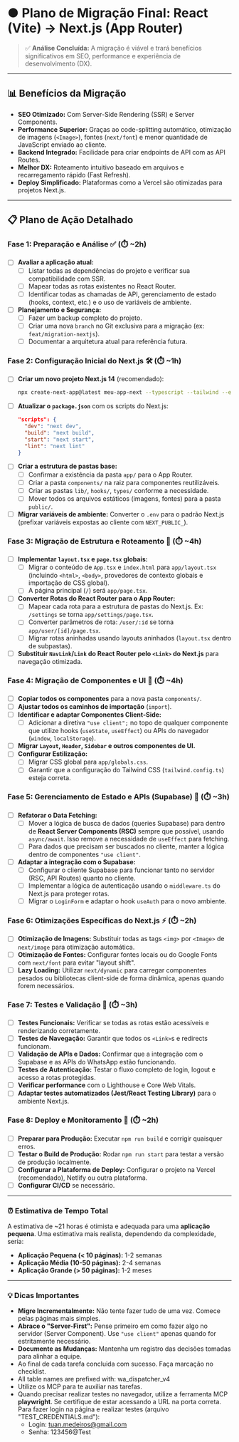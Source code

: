 # ● Plano de Migração Final: React (Vite) → Next.js (App Router)

> ✅ **Análise Concluída:** A migração é viável e trará benefícios significativos em SEO, performance e experiência de desenvolvimento (DX).

---

## 📊 Benefícios da Migração

- **SEO Otimizado:** Com Server-Side Rendering (SSR) e Server Components.
- **Performance Superior:** Graças ao code-splitting automático, otimização de imagens (`<Image>`), fontes (`next/font`) e menor quantidade de JavaScript enviado ao cliente.
- **Backend Integrado:** Facilidade para criar endpoints de API com as API Routes.
- **Melhor DX:** Roteamento intuitivo baseado em arquivos e recarregamento rápido (Fast Refresh).
- **Deploy Simplificado:** Plataformas como a Vercel são otimizadas para projetos Next.js.

---

## 📋 Plano de Ação Detalhado

### Fase 1: Preparação e Análise ✅ (⏱️ ~2h)
- [ ] **Avaliar a aplicação atual:**
    - [ ] Listar todas as dependências do projeto e verificar sua compatibilidade com SSR.
    - [ ] Mapear todas as rotas existentes no React Router.
    - [ ] Identificar todas as chamadas de API, gerenciamento de estado (hooks, context, etc.) e o uso de variáveis de ambiente.
- [ ] **Planejamento e Segurança:**
    - [ ] Fazer um backup completo do projeto.
    - [ ] Criar uma nova `branch` no Git exclusiva para a migração (ex: `feat/migration-nextjs`).
    - [ ] Documentar a arquitetura atual para referência futura.

### Fase 2: Configuração Inicial do Next.js 🛠️ (⏱️ ~1h)
- [ ] **Criar um novo projeto Next.js 14** (recomendado):
  ```bash
  npx create-next-app@latest meu-app-next --typescript --tailwind --eslint
  ```
- [ ] **Atualizar o `package.json`** com os scripts do Next.js:
  ```json
  "scripts": {
    "dev": "next dev",
    "build": "next build",
    "start": "next start",
    "lint": "next lint"
  }
  ```
- [ ] **Criar a estrutura de pastas base:**
    - [ ] Confirmar a existência da pasta `app/` para o App Router.
    - [ ] Criar a pasta `components/` na raiz para componentes reutilizáveis.
    - [ ] Criar as pastas `lib/`, `hooks/`, `types/` conforme a necessidade.
    - [ ] Mover todos os arquivos estáticos (imagens, fontes) para a pasta `public/`.
- [ ] **Migrar variáveis de ambiente:** Converter o `.env` para o padrão Next.js (prefixar variáveis expostas ao cliente com `NEXT_PUBLIC_`).

### Fase 3: Migração de Estrutura e Roteamento 🔄 (⏱️ ~4h)
- [ ] **Implementar `layout.tsx` e `page.tsx` globais:**
    - [ ] Migrar o conteúdo de `App.tsx` e `index.html` para `app/layout.tsx` (incluindo `<html>`, `<body>`, provedores de contexto globais e importação de CSS global).
    - [ ] A página principal (`/`) será `app/page.tsx`.
- [ ] **Converter Rotas do React Router para o App Router:**
    - [ ] Mapear cada rota para a estrutura de pastas do Next.js. Ex: `/settings` se torna `app/settings/page.tsx`.
    - [ ] Converter parâmetros de rota: `/user/:id` se torna `app/user/[id]/page.tsx`.
    - [ ] Migrar rotas aninhadas usando layouts aninhados (`layout.tsx` dentro de subpastas).
- [ ] **Substituir `NavLink`/`Link` do React Router pelo `<Link>` do Next.js** para navegação otimizada.

### Fase 4: Migração de Componentes e UI 🧩 (⏱️ ~4h)
- [ ] **Copiar todos os componentes** para a nova pasta `components/`.
- [ ] **Ajustar todos os caminhos de importação** (`import`).
- [ ] **Identificar e adaptar Componentes Client-Side:**
    - [ ] Adicionar a diretiva `"use client";` no topo de qualquer componente que utilize hooks (`useState`, `useEffect`) ou APIs do navegador (`window`, `localStorage`).
- [ ] **Migrar `Layout`, `Header`, `Sidebar` e outros componentes de UI.**
- [ ] **Configurar Estilização:**
    - [ ] Migrar CSS global para `app/globals.css`.
    - [ ] Garantir que a configuração do Tailwind CSS (`tailwind.config.ts`) esteja correta.

### Fase 5: Gerenciamento de Estado e APIs (Supabase) 🔌 (⏱️ ~3h)
- [ ] **Refatorar o Data Fetching:**
    - [ ] Mover a lógica de busca de dados (queries Supabase) para dentro de **React Server Components (RSC)** sempre que possível, usando `async/await`. Isso remove a necessidade de `useEffect` para fetching.
    - [ ] Para dados que precisam ser buscados no cliente, manter a lógica dentro de componentes `"use client"`.
- [ ] **Adaptar a integração com o Supabase:**
    - [ ] Configurar o cliente Supabase para funcionar tanto no servidor (RSC, API Routes) quanto no cliente.
    - [ ] Implementar a lógica de autenticação usando o `middleware.ts` do Next.js para proteger rotas.
    - [ ] Migrar o `LoginForm` e adaptar o hook `useAuth` para o novo ambiente.

### Fase 6: Otimizações Específicas do Next.js ⚡ (⏱️ ~2h)
- [ ] **Otimização de Imagens:** Substituir todas as tags `<img>` por `<Image>` de `next/image` para otimização automática.
- [ ] **Otimização de Fontes:** Configurar fontes locais ou do Google Fonts com `next/font` para evitar "layout shift".
- [ ] **Lazy Loading:** Utilizar `next/dynamic` para carregar componentes pesados ou bibliotecas client-side de forma dinâmica, apenas quando forem necessários.

### Fase 7: Testes e Validação 🧪 (⏱️ ~3h)
- [ ] **Testes Funcionais:** Verificar se todas as rotas estão acessíveis e renderizando corretamente.
- [ ] **Testes de Navegação:** Garantir que todos os `<Link>`s e redirects funcionam.
- [ ] **Validação de APIs e Dados:** Confirmar que a integração com o Supabase e as APIs do WhatsApp estão funcionando.
- [ ] **Testes de Autenticação:** Testar o fluxo completo de login, logout e acesso a rotas protegidas.
- [ ] **Verificar performance** com o Lighthouse e Core Web Vitals.
- [ ] **Adaptar testes automatizados (Jest/React Testing Library)** para o ambiente Next.js.

### Fase 8: Deploy e Monitoramento 🚀 (⏱️ ~2h)
- [ ] **Preparar para Produção:** Executar `npm run build` e corrigir quaisquer erros.
- [ ] **Testar o Build de Produção:** Rodar `npm run start` para testar a versão de produção localmente.
- [ ] **Configurar a Plataforma de Deploy:** Configurar o projeto na Vercel (recomendado), Netlify ou outra plataforma.
- [ ] **Configurar CI/CD** se necessário.

---

### ⏰ Estimativa de Tempo Total

A estimativa de ~21 horas é otimista e adequada para uma **aplicação pequena**. Uma estimativa mais realista, dependendo da complexidade, seria:
- **Aplicação Pequena (< 10 páginas):** 1-2 semanas
- **Aplicação Média (10-50 páginas):** 2-4 semanas
- **Aplicação Grande (> 50 páginas):** 1-2 meses

---

### 💡 Dicas Importantes

- **Migre Incrementalmente:** Não tente fazer tudo de uma vez. Comece pelas páginas mais simples.
- **Abrace o "Server-First":** Pense primeiro em como fazer algo no servidor (Server Component). Use `"use client"` apenas quando for estritamente necessário.
- **Documente as Mudanças:** Mantenha um registro das decisões tomadas para alinhar a equipe.
- Ao final de cada tarefa concluida com sucesso. Faça marcação no checklist.
- All table names are prefixed with: wa_dispatcher_v4
- Utilize os MCP para te auxiliar nas tarefas.
- Quando precisar realizar testes no navegador, utilize a ferramenta MCP **playwright**. Se certifique de estar acessando a URL na porta correta.
    Para fazer login na página e realizar testes (arquivo "TEST_CREDENTIALS.md"):
    - Login: tuan.medeiros@gmail.com
    - Senha: 123456@Test
